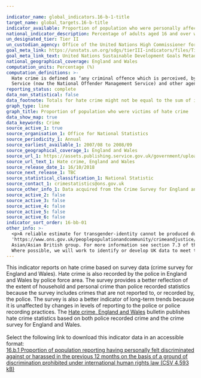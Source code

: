 ```yaml
---

indicator_name: global_indicators.16-b-1-title
target_name: global_targets.16-b-title
indicator_available: Proportion of population who were personally affected by hate crime
national_indicator_description: Percentage of adults aged 16 and over who were personally affected by hate crime on one or more occasion. 
un_designated_tier: Tier II
un_custodian_agency: Office of the United Nations High Commissioner for Human Rights (OHCHR)
goal_meta_link: https://unstats.un.org/sdgs/tierIII-indicators/files/Tier3-16-b-01.pdf
goal_meta_link_text: United Nations Sustainable Development Goals Metadata (PDF 4.0 MB)
national_geographical_coverage: England and Wales
computation_units: Percentage (%)
computation_definitions: >-
  Hate crime is defined as ‘any criminal offence which is perceived, by the victim or any other person, to be motivated by hostility or prejudice towards someone based on a personal characteristic.’ This common definition was agreed in 2007 by the police, Crown Prosecution Service, Prison
  Service (now the National Offender Management Service) and other agencies that make up the criminal justice system. There are five centrally monitored strands of hate crime - race or ethnicity; religion or beliefs; sexual orientation; disability; and transgender identity.
reporting_status: complete
data_non_statistical: false
data_footnote: Totals for hate crime might not be equal to the sum of incidents in the related equality strands as the victim may have said the crime was motivated by more than one strand.
graph_type: line
graph_title: Proportion of population who were victims of hate crime
data_show_map: true
data_keywords: Crime
source_active_1: true
source_organisation_1: Office for National Statistics
source_periodicity_1: Annual
source_earliest_available_1: 2007/08 to 2008/09
source_geographical_coverage_1: England and Wales
source_url_1: https://assets.publishing.service.gov.uk/government/uploads/system/uploads/attachment_data/file/748508/hate-crime-1718-hosb2018-appendix-tables.ods
source_url_text_1: Hate crime, England and Wales
source_release_date_1: 16/10/2018
source_next_release_1: TBC
source_statistical_classification_1: National Statistic
source_contact_1: crimestatistics@ons.gov.uk
source_other_info_1: Data acquired from the Crime Survey for England and Wales.
source_active_2: false
source_active_3: false
source_active_4: false
source_active_5: false
source_active_6: false
indicator_sort_order: 16-bb-01
other_info: >-
  <p>A reliable estimate for transgender-identity cannot be produced due to small numbers in the survey  and are therefore not reported.</p><p>For details of the Crime Survey for England and Wales, see the <a href=
  'https://www.ons.gov.uk/peoplepopulationandcommunity/crimeandjustice/methodologies/crimeandjusticemethodology'>user guide</a>  to crime statistics for England and Wales.</p><p>Ethnic group is based on the 2011 Census definition of ethnic group which now includes Chinese in the
  Asian/Asian British group. For more information see section 7.3 of the <a href= 'https://www.ons.gov.uk/peoplepopulationandcommunity/crimeandjustice/methodologies/crimeandjusticemethodology'>user guide.</a></p> This indicator is being used as an approximation of the UN SDG Indicator.
  Where possible, we will work to identify or develop UK data to meet the global indicator specification. This indicator has been identified in collaboration with topic experts.
---
```

This indicator reports on hate crime based on survey data (crime survey for England and Wales). Hate crime is also recorded by the police in England and Wales by police force area. The survey provides a better reflection of the extent of household and personal crime than police recorded statistics because the survey includes crimes that are not reported to, or recorded by, the police. The survey is also a better indicator of long-term trends because it is unaffected by changes in levels of reporting to the police or police recording practices.
The [Hate crime, England and Wales](https://www.gov.uk/government/statistics/hate-crime-england-and-wales-2017-to-2018) bulletin publishes hate crime statistics based on both police recorded crime and the crime survey for England and Wales. <br><br>Select the following link to download this indicator data in an accessible format:<br>[16.b.1 Proportion of population reporting having personally felt discriminated against or harassed in the previous 12 months on the basis of a ground of discrimination prohibited under international human rights law (CSV 4.593 kB)](https://sustainabledevelopment-uk.github.io/sdg-data/data/16-b-1.csv)